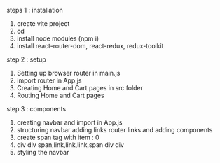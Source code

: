steps 1 : installation

1. create vite project
2. cd
3. install node modules (npm i)
4. install react-router-dom, react-redux, redux-toolkit

step 2 : setup

1. Setting up browser router in main.js
2. import router in App.js
3. Creating Home and Cart pages in src folder
4. Routing Home and Cart pages

step 3 : components

1. creating navbar and import in App.js
2. structuring navbar adding links router links and adding components
3. create span tag with item : 0
4. div div span,link,link,link,span div div
5. styling the navbar
